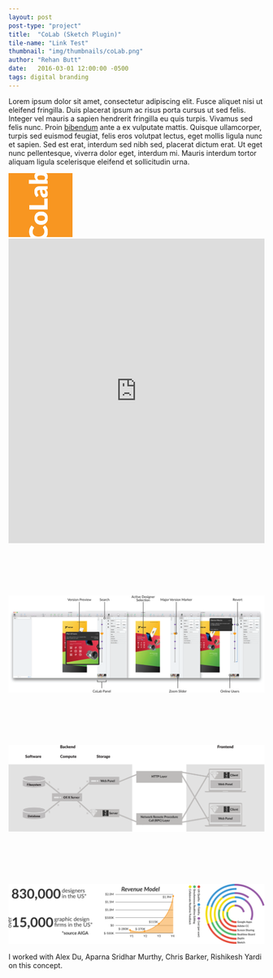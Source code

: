 ```yaml
---
layout: post
post-type: "project"
title:  "CoLab (Sketch Plugin)"
tile-name: "Link Test"
thumbnail: "img/thumbnails/coLab.png"
author: "Rehan Butt"
date:   2016-03-01 12:00:00 -0500
tags: digital branding
---
```

Lorem ipsum dolor sit amet, consectetur adipiscing elit. Fusce aliquet nisi ut eleifend fringilla. Duis placerat ipsum ac risus porta cursus ut sed felis. Integer vel mauris a sapien hendrerit fringilla eu quis turpis. Vivamus sed felis nunc. Proin <a href="2016-03-28-welcome-to-jekyll.markdown">bibendum</a> ante a ex vulputate mattis. Quisque ullamcorper, turpis sed euismod feugiat, felis eros volutpat lectus, eget mollis ligula nunc et sapien. Sed est erat, interdum sed nibh sed, placerat dictum erat. Ut eget nunc pellentesque, viverra dolor eget, interdum mi. Mauris interdum tortor aliquam ligula scelerisque eleifend et sollicitudin urna.

<div class="image-container"><img src="../img/colab/logo.svg" alt="Logo" class="image-center" style="width:25%"/></div>
<iframe width="100%" height="600" src="https://www.youtube.com/embed/w0ZcpQ547Gg?rel=0" frameborder="0" allowfullscreen></iframe>

<div class="image-container" style="margin-top:100px;"><img src="../img/colab/screenShots.png" alt="Screenshots"/></div>

<div class="image-container" style="margin-top:100px;"><img src="../img/colab/dataStructure.svg" alt="Data Implementation"/></div>

<div class="image-container" style="margin-top:100px;"><img src="../img/colab/stats.svg" alt="Statistics"/></div>

I worked with Alex Du, Aparna Sridhar Murthy, Chris Barker, Rishikesh Yardi on this concept.